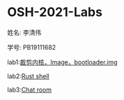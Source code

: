 # OSH-2021-Labs

姓名: 李清伟

学号: PB19111682

lab1:[裁剪内核，Image，bootloader.img](lab1/docs/report.md)

lab2:[Rust shell](lab2/README.md)

lab3:[Chat room](lab3/README.md)
